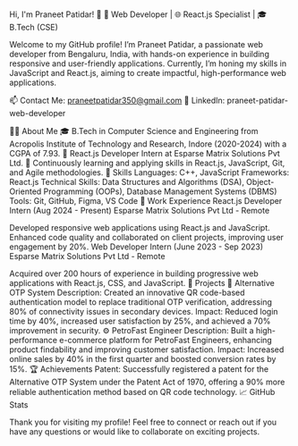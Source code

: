 Hi, I'm Praneet Patidar! 👋
🚀 Web Developer | 🌐 React.js Specialist | 🎓 B.Tech (CSE)

Welcome to my GitHub profile! I’m Praneet Patidar, a passionate web developer from Bengaluru, India, with hands-on experience in building responsive and user-friendly applications. Currently, I’m honing my skills in JavaScript and React.js, aiming to create impactful, high-performance web applications.

📫 Contact Me: praneetpatidar350@gmail.com
🔗 LinkedIn: praneet-patidar-web-developer

👨‍💻 About Me
🎓 B.Tech in Computer Science and Engineering from Acropolis Institute of Technology and Research, Indore (2020-2024) with a CGPA of 7.93.
💼 React.js Developer Intern at Esparse Matrix Solutions Pvt Ltd.
🌱 Continuously learning and applying skills in React.js, JavaScript, Git, and Agile methodologies.
🔧 Skills
Languages: C++, JavaScript
Frameworks: React.js
Technical Skills: Data Structures and Algorithms (DSA), Object-Oriented Programming (OOPs), Database Management Systems (DBMS)
Tools: Git, GitHub, Figma, VS Code
💼 Work Experience
React.js Developer Intern (Aug 2024 - Present)
Esparse Matrix Solutions Pvt Ltd - Remote

Developed responsive web applications using React.js and JavaScript.
Enhanced code quality and collaborated on client projects, improving user engagement by 20%.
Web Developer Intern (June 2023 - Sep 2023)
Esparse Matrix Solutions Pvt Ltd - Remote

Acquired over 200 hours of experience in building progressive web applications with React.js, CSS, and JavaScript.
📂 Projects
🔑 Alternative OTP System
Description: Created an innovative QR code-based authentication model to replace traditional OTP verification, addressing 80% of connectivity issues in secondary devices.
Impact: Reduced login time by 40%, increased user satisfaction by 25%, and achieved a 70% improvement in security.
⚙️ PetroFast Engineer
Description: Built a high-performance e-commerce platform for PetroFast Engineers, enhancing product findability and improving customer satisfaction.
Impact: Increased online sales by 40% in the first quarter and boosted conversion rates by 15%.
🏆 Achievements
Patent: Successfully registered a patent for the Alternative OTP System under the Patent Act of 1970, offering a 90% more reliable authentication method based on QR code technology.
📈 GitHub Stats

Thank you for visiting my profile! Feel free to connect or reach out if you have any questions or would like to collaborate on exciting projects.

